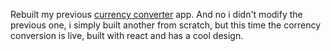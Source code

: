 Rebuilt my previous [currency converter](https://frosty-raman-46ca87.netlify.app/) app. And no i didn't modify the previous one, i simply built another from scratch, but this time the corrency conversion is live, built with react and has a cool design. 